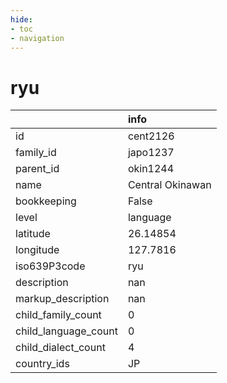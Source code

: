 ```yaml
---
hide:
- toc
- navigation
---
```

# ryu
|                      | info             |
|:---------------------|:-----------------|
| id                   | cent2126         |
| family_id            | japo1237         |
| parent_id            | okin1244         |
| name                 | Central Okinawan |
| bookkeeping          | False            |
| level                | language         |
| latitude             | 26.14854         |
| longitude            | 127.7816         |
| iso639P3code         | ryu              |
| description          | nan              |
| markup_description   | nan              |
| child_family_count   | 0                |
| child_language_count | 0                |
| child_dialect_count  | 4                |
| country_ids          | JP               |
